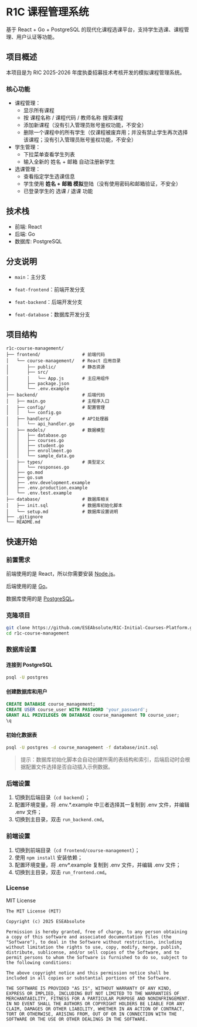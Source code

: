 # R1C 课程管理系统

基于 React + Go + PostgreSQL 的现代化课程选课平台，支持学生选课、课程管理、用户认证等功能。

## 项目概述

本项目是为 RIC 2025-2026 年度执委招募技术考核开发的模拟课程管理系统。

### 核心功能

- 课程管理：
  - 显示所有课程
  - 按 课程名称 / 课程代码 / 教师名称 搜索课程
  - 添加新课程（没有引入管理员账号鉴权功能，不安全）
  - 删除一个课程中的所有学生（仅课程被废弃用；并没有禁止学生再次选择该课程；没有引入管理员账号鉴权功能，不安全）
- 学生管理：
  - 下拉菜单查看学生列表
  - 输入全新的 姓名 + 邮箱 自动注册新学生
- 选课管理：
  - 查看指定学生选课信息
  - 学生使用 **姓名 + 邮箱 模拟**登陆（没有使用密码和邮箱验证，不安全）
  - 已登录学生的 选课 / 退课 功能

## 技术栈

- 前端: React
- 后端: Go
- 数据库: PostgreSQL

## 分支说明

- `main`：主分支

- `feat-frontend`：前端开发分支
- `feat-backend`：后端开发分支
- `feat-database`：数据库开发分支

## 项目结构

```text
r1c-course-management/
├── frontend/                # 前端代码
│   └── course-management/   # React 应用目录
│       ├── public/          # 静态资源
│       ├── src/
│       │   └── App.js       # 主应用组件
│       ├── package.json
│       └── .env.example
├── backend/                 # 后端代码
│   ├── main.go              # 主程序入口
│   ├── config/              # 配置管理
│   │   └── config.go
│   ├── handlers/            # API处理器
│   │   └── api_handler.go
│   ├── models/              # 数据模型
│   │   ├── database.go
│   │   ├── courses.go
│   │   ├── student.go
│   │   ├── enrollment.go
│   │   └── sample_data.go
│   ├── types/               # 类型定义
│   │   └── responses.go
│   ├── go.mod
│   ├── go.sum
│   ├── .env.development.example
│   ├── .env.production.example
│   └── .env.test.example
├── database/                # 数据库相关
│   ├── init.sql             # 数据库初始化脚本
│   └── setup.md             # 数据库设置说明
├── .gitignore
└── README.md
```

## 快速开始

### 前置需求

前端使用的是 React，所以你需要安装 [Node.js](https://nodejs.org/en/download)。

后端使用的是 [Go](https://go.dev/dl/)。

数据库使用的是 [PostgreSQL](https://www.postgresql.org/download/)。

### 克隆项目

```bash
git clone https://github.com/ESEAbsolute/R1C-Initial-Courses-Platform.git
cd r1c-course-management
```

### 数据库设置

#### 连接到 PostgreSQL

```bash
psql -U postgres
```

#### 创建数据库和用户

```sql
CREATE DATABASE course_management;
CREATE USER course_user WITH PASSWORD 'your_password';
GRANT ALL PRIVILEGES ON DATABASE course_management TO course_user;
\q
```

#### 初始化数据表

```bash
psql -U postgres -d course_management -f database/init.sql
```

> 提示：数据库初始化脚本会自动创建所需的表结构和索引，后端启动时会根据配置文件选择是否自动插入示例数据。

### 后端设置

1. 切换到后端目录（`cd backend`）；
2. 配置环境变量，将 .env.\*.example 中三者选择其一复制到 .env 文件，并编辑 .env 文件；
3. 切换到主目录，双击 `run_backend.cmd`。

### 前端设置

1. 切换到前端目录（`cd frontend/course-management`）；
2. 使用 `npm install` 安装依赖；
3. 配置环境变量，将 .env*.example 复制到 .env 文件，并编辑 .env 文件；
4. 切换到主目录，双击 `run_frontend.cmd`。

### License

MIT License

```text
The MIT License (MIT)

Copyright (c) 2025 ESEAbsolute

Permission is hereby granted, free of charge, to any person obtaining a copy of this software and associated documentation files (the "Software"), to deal in the Software without restriction, including without limitation the rights to use, copy, modify, merge, publish, distribute, sublicense, and/or sell copies of the Software, and to permit persons to whom the Software is furnished to do so, subject to the following conditions:

The above copyright notice and this permission notice shall be included in all copies or substantial portions of the Software.

THE SOFTWARE IS PROVIDED "AS IS", WITHOUT WARRANTY OF ANY KIND, EXPRESS OR IMPLIED, INCLUDING BUT NOT LIMITED TO THE WARRANTIES OF MERCHANTABILITY, FITNESS FOR A PARTICULAR PURPOSE AND NONINFRINGEMENT. IN NO EVENT SHALL THE AUTHORS OR COPYRIGHT HOLDERS BE LIABLE FOR ANY CLAIM, DAMAGES OR OTHER LIABILITY, WHETHER IN AN ACTION OF CONTRACT, TORT OR OTHERWISE, ARISING FROM, OUT OF OR IN CONNECTION WITH THE SOFTWARE OR THE USE OR OTHER DEALINGS IN THE SOFTWARE.
```

